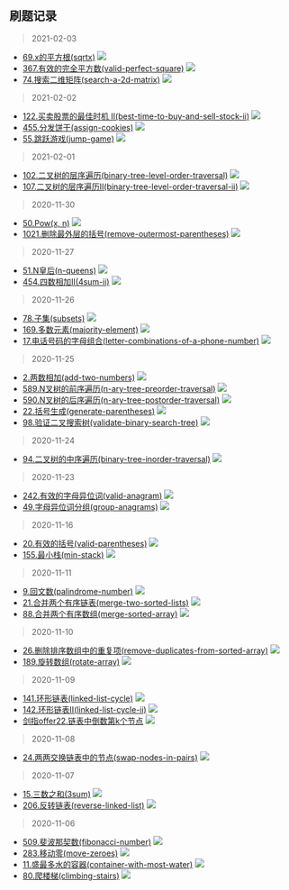 ## 刷题记录
>2021-02-03
- [69.x的平方根(sqrtx)](https://leetcode-cn.com/problems/sqrtx/) <img src="https://img.shields.io/badge/次数-2-red"/>
- [367.有效的完全平方数(valid-perfect-square)](https://leetcode-cn.com/problems/valid-perfect-square/) <img src="https://img.shields.io/badge/次数-2-red"/>
- [74.搜索二维矩阵(search-a-2d-matrix)](https://leetcode-cn.com/problems/search-a-2d-matrix/) <img src="https://img.shields.io/badge/次数-3-red"/>

>2021-02-02
- [122.买卖股票的最佳时机 II(best-time-to-buy-and-sell-stock-ii)](https://leetcode-cn.com/problems/best-time-to-buy-and-sell-stock-ii/) <img src="https://img.shields.io/badge/次数-2-red"/>
- [455.分发饼干(assign-cookies)](https://leetcode-cn.com/problems/assign-cookies/) <img src="https://img.shields.io/badge/次数-2-red"/>
- [55.跳跃游戏(jump-game)](https://leetcode-cn.com/problems/jump-game/) <img src="https://img.shields.io/badge/次数-2-red"/>

>2021-02-01
- [102.二叉树的层序遍历(binary-tree-level-order-traversal)](https://leetcode-cn.com/problems/binary-tree-level-order-traversal/) <img src="https://img.shields.io/badge/次数-2-red"/>
- [107.二叉树的层序遍历II(binary-tree-level-order-traversal-ii)](https://leetcode-cn.com/problems/binary-tree-level-order-traversal-ii/) <img src="https://img.shields.io/badge/次数-1-red"/>

>2020-11-30
- [50.Pow(x, n)](https://leetcode-cn.com/problems/powx-n/) <img src="https://img.shields.io/badge/次数-2-red"/>
- [1021.删除最外层的括号(remove-outermost-parentheses)](https://leetcode-cn.com/problems/remove-outermost-parentheses/) <img src="https://img.shields.io/badge/次数-2-red"/>

> 2020-11-27
- [51.N皇后(n-queens)](https://leetcode-cn.com/problems/n-queens/) <img src="https://img.shields.io/badge/次数-1-red"/>
- [454.四数相加II(4sum-ii)](https://leetcode-cn.com/problems/4sum-ii/) <img src="https://img.shields.io/badge/次数-1-red"/>

> 2020-11-26
- [78.子集(subsets)](https://leetcode-cn.com/problems/subsets/) <img src="https://img.shields.io/badge/次数-3-red"/>
- [169.多数元素(majority-element)](https://leetcode-cn.com/problems/majorty-element/) <img src="https://img.shields.io/badge/次数-1-red"/>
- [17.电话号码的字母组合(letter-combinations-of-a-phone-number)](https://leetcode-cn.com/problems/letter-combinations-of-a-phone-number/) <img src="https://img.shields.io/badge/次数-3-orange"/>

> 2020-11-25
- [2.两数相加(add-two-numbers)](https://leetcode-cn.com/problems/add-two-numbers/) <img src="https://img.shields.io/badge/次数-2-red"/>
- [589.N叉树的前序遍历(n-ary-tree-preorder-traversal)](https://leetcode-cn.com/problems/n-ary-tree-preorder-traversal/) <img src="https://img.shields.io/badge/次数-1-red"/>
- [590.N叉树的后序遍历(n-ary-tree-postorder-traversal)](https://leetcode-cn.com/problems/n-ary-tree-postorder-traversal/) <img src="https://img.shields.io/badge/次数-1-red"/>
- [22.括号生成(generate-parentheses)](https://leetcode-cn.com/problems/generate-parentheses/) <img src="https://img.shields.io/badge/次数-2-red"/>
- [98.验证二叉搜索树(validate-binary-search-tree)](https://leetcode-cn.com/problems/validate-binary-search-tree/) <img src="https://img.shields.io/badge/次数-1-red"/>

> 2020-11-24
- [94.二叉树的中序遍历(binary-tree-inorder-traversal)](https://leetcode-cn.com/problems/binary-tree-inorder-traversal/) <img src="https://img.shields.io/badge/次数-1-red"/>

> 2020-11-23
- [242.有效的字母异位词(valid-anagram)](https://leetcode-cn.com/problems/valid-anagram/) <img src="https://img.shields.io/badge/次数-3-red"/>
- [49.字母异位词分组(group-anagrams)](https://leetcode-cn.com/problems/group-anagrams/) <img src="https://img.shields.io/badge/次数-3-red"/>

> 2020-11-16
- [20.有效的括号(valid-parentheses)](https://leetcode-cn.com/problems/valid-parentheses/) <img src="https://img.shields.io/badge/次数-2-red"/>
- [155.最小栈(min-stack)](https://leetcode-cn.com/problems/min-stack/) <img src="https://img.shields.io/badge/次数-3-red"/>

> 2020-11-11
- [9.回文数(palindrome-number)](https://leetcode-cn.com/problems/palindrome-number/) <img src="https://img.shields.io/badge/次数-1-red"/>
- [21.合并两个有序链表(merge-two-sorted-lists)](https://leetcode-cn.com/problems/merge-two-sorted-lists/) <img src="https://img.shields.io/badge/次数-4-orange"/>
- [88.合并两个有序数组(merge-sorted-array)](https://leetcode-cn.com/problems/merge-sorted-array/) <img src="https://img.shields.io/badge/次数-4-orange"/>

> 2020-11-10
- [26.删除排序数组中的重复项(remove-duplicates-from-sorted-array)](https://leetcode-cn.com/problems/remove-duplicates-from-sorted-array/) <img src="https://img.shields.io/badge/次数-2-red"/>
- [189.旋转数组(rotate-array)](https://leetcode-cn.com/problems/rotate-array/) <img src="https://img.shields.io/badge/次数-3-red"/>

> 2020-11-09
- [141.环形链表(linked-list-cycle)](https://leetcode-cn.com/problems/linked-list-cycle/) <img src="https://img.shields.io/badge/次数-3-red"/>
- [142.环形链表II(linked-list-cycle-ii)](https://leetcode-cn.com/problems/linked-list-cycle-ii/) <img src="https://img.shields.io/badge/次数-5-green"/>
- [剑指offer22.链表中倒数第k个节点](https://leetcode-cn.com/problems/lian-biao-zhong-dao-shu-di-kge-jie-dian-lcof/) <img src="https://img.shields.io/badge/次数-3-red"/>

> 2020-11-08
- [24.两两交换链表中的节点(swap-nodes-in-pairs)](https://leetcode-cn.com/problems/swap-nodes-in-pairs/) <img src="https://img.shields.io/badge/次数-8-green"/>

> 2020-11-07
- [15.三数之和(3sum)](https://leetcode-cn.com/problems/3sum/) <img src="https://img.shields.io/badge/次数-5-green"/>
- [206.反转链表(reverse-linked-list)](https://leetcode-cn.com/problems/reverse-linked-list/) <img src="https://img.shields.io/badge/次数-8-red"/>

> 2020-11-06
- [509.斐波那契数(fibonacci-number)](https://leetcode-cn.com/problems/fibonacci-number/) <img src="https://img.shields.io/badge/次数-5-green"/>
- [283.移动零(move-zeroes)](https://leetcode-cn.com/problems/move-zeroes/) <img src="https://img.shields.io/badge/次数-7-green"/>
- [11.盛最多水的容器(container-with-most-water)](https://leetcode-cn.com/problems/container-with-most-water/) <img src="https://img.shields.io/badge/次数-7-green"/>
- [80.爬楼梯(climbing-stairs)](https://leetcode-cn.com/problems/climbing-stairs/) <img src="https://img.shields.io/badge/次数-5-green"/>